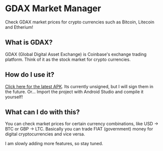# GDAX Market Manager #

Check GDAX market prices for crypto currencies such as Bitcoin, Litecoin and Etherium!

## What is GDAX? ##

GDAX (Global Digital Asset Exchange) is Coinbase's exchange trading platform. Think of it as the stock market for crypto currencies.

## How do I use it? ##

[Click here for the latest APK](https://github.com/skr1p7k1dd/GDAXMarketManager/raw/master/APKs/app-debug-v0.1.apk). Its currently unsigned, but I will sign them in the future.
Or...
Import the project with Android Studio and compile it yourself!

## What can I do with this? ##

You can check market prices for certain currency combinations, like USD -> BTC or GBP -> LTC. Basically you can trade FIAT (government) money for digital cryptocurrencies and vice versa.

I am slowly adding more features, so stay tuned.